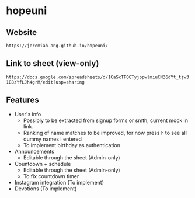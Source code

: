 # hopeuni

## Website 

`https://jeremiah-ang.github.io/hopeuni/`

## Link to sheet (view-only)

`https://docs.google.com/spreadsheets/d/1CaSxTF0GTyjppwlmiuCN36dYt_tjw31E8zYfLJh4grM/edit?usp=sharing`

## Features 

- User's info
	- Possibly to be extracted from signup forms or smth, current mock in link.
	- Ranking of name matches to be improved, for now press `h` to see all dummy names I entered
	- To implement birthday as authentication
- Announcements
	- Editable through the sheet (Admin-only)
- Countdown + schedule
	- Editable through the sheet (Admin-only)
	- To fix countdown timer
- Instagram integration (To implement)
- Devotions (To implement)